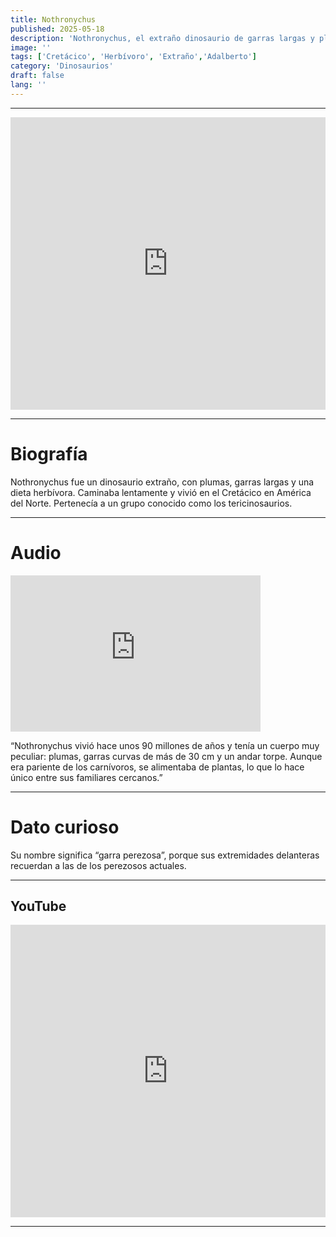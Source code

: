 ```yaml
---
title: Nothronychus
published: 2025-05-18
description: 'Nothronychus, el extraño dinosaurio de garras largas y plumas, caminaba lentamente en el Cretácico.'
image: ''
tags: ['Cretácico', 'Herbívoro', 'Extraño','Adalberto']
category: 'Dinosaurios'
draft: false 
lang: ''
---
```


---
<iframe width="100%" height="468" src="https://drive.google.com/file/d/1WWYl6gTfqPr9ivuHz9BEquQ63oz5vFi9/preview" frameborder="0" allowfullscreen></iframe>

---

# Biografía

Nothronychus fue un dinosaurio extraño, con plumas, garras largas y una dieta herbívora. Caminaba lentamente y vivió en el Cretácico en América del Norte. Pertenecía a un grupo conocido como los tericinosaurios.

---

# Audio
<iframe width="400" height="250" src="https://drive.google.com/file/d/1F8O7p_M3QjnCeVLwjrS0WiLMrLphK20r/preview" frameborder="0" allowfullscreen></iframe>

“Nothronychus vivió hace unos 90 millones de años y tenía un cuerpo muy peculiar: plumas, garras curvas de más de 30 cm y un andar torpe. Aunque era pariente de los carnívoros, se alimentaba de plantas, lo que lo hace único entre sus familiares cercanos.”

---

# Dato curioso
Su nombre significa “garra perezosa”, porque sus extremidades delanteras recuerdan a las de los perezosos actuales.

---
## YouTube

<iframe width="100%" height="468" src="https://www.youtube.com/embed/tM1Lx40HJFQ" title="YouTube video player" frameborder="0" allow="accelerometer; autoplay; clipboard-write; encrypted-media; gyroscope; picture-in-picture; web-share" allowfullscreen></iframe>

---